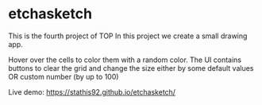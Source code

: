 # etchasketch
This is the fourth project of TOP
In this project we create a small drawing app.

Hover over the cells to color them with a random color.
The UI contains buttons to clear the grid and change the size
either by some default values OR custom number (by up to 100)

Live demo:
https://stathis92.github.io/etchasketch/

